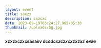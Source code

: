```yaml
---
layout: event
title: saxzx
description: cxzcxc
date: 2023-09-19T03:24:27.965+05:30
thumbnail: /uploads/bg.jpg
---
```

**xzxzxczxcsasasv d*****csdcxzczxcxzxzxz*** ~~***cxzc***~~
